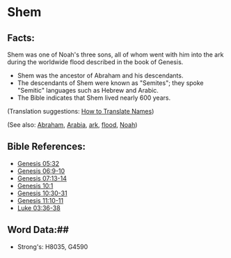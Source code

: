 # Shem #

## Facts: ##

Shem was one of Noah's three sons, all of whom went with him into the ark during the worldwide flood described in the book of Genesis.

* Shem was the ancestor of Abraham and his descendants.
* The descendants of Shem were known as "Semites"; they spoke "Semitic" languages such as Hebrew and Arabic.
* The Bible indicates that Shem lived nearly 600 years.

(Translation suggestions: [How to Translate Names](rc://en/ta/man/translate/translate-names))

(See also: [Abraham](abraham.md), [Arabia](arabia.md), [ark](../kt/ark.md), [flood](../other/flood.md), [Noah](noah.md))

## Bible References: ##

* [Genesis 05:32](rc://en/tn/help/gen/05/32)
* [Genesis 06:9-10](rc://en/tn/help/gen/06/09)
* [Genesis 07:13-14](rc://en/tn/help/gen/07/13)
* [Genesis 10:1](rc://en/tn/help/gen/10/01)
* [Genesis 10:30-31](rc://en/tn/help/gen/10/30)
* [Genesis 11:10-11](rc://en/tn/help/gen/11/10)
* [Luke 03:36-38](rc://en/tn/help/luk/03/36)

## Word Data:##

* Strong's: H8035, G4590
